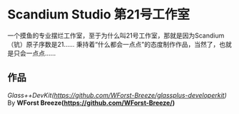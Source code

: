 # Scandium Studio 第21号工作室
一个摸鱼的专业摆烂工作室，至于为什么叫21号工作室，那就是因为Scandium（钪）原子序数是21……
秉持着“什么都会一点点”的态度制作作品，当然了，也就是只会一点点……

## 作品
*Glass++DevKit(https://github.com/WForst-Breeze/glassplus-developerkit)* By **WForst Breeze(https://github.com/WForst-Breeze/)**
